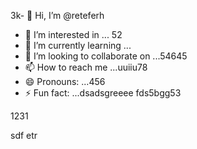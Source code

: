3k- 👋 Hi, I’m @reteferh
- 👀 I’m interested in ... 52
- 🌱 I’m currently learning ...
- 💞️ I’m looking to collaborate on ...54645
- 📫 How to reach me ...uuiiu78
- 😄 Pronouns: ...456
- ⚡ Fun fact: ...dsadsgreeee
fds5bgg53
<!---erersdfgjltyf
retefer/retefer is a ✨ special ✨ repository because xcvits `README.md` (thi3s file) appears on your GitHub profile.
You can click the Preview link to take a look at your changes.
--->1231
sdf
etr
